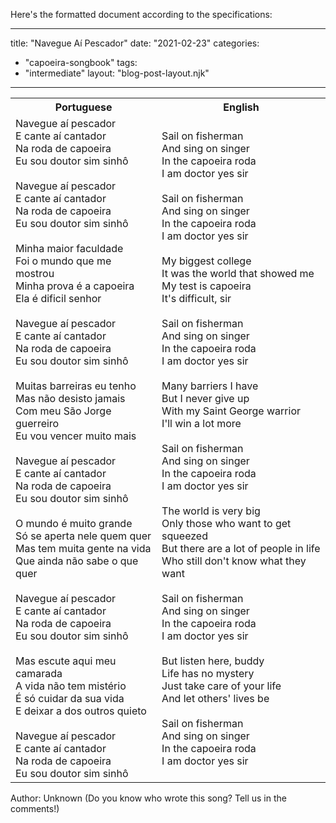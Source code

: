 Here's the formatted document according to the specifications:

---
title: "Navegue Aí Pescador"
date: "2021-02-23"
categories: 
  - "capoeira-songbook"
tags: 
  - "intermediate"
layout: "blog-post-layout.njk"
---

<table class="capoeira-table">
    <tr class="header-row">
        <th>Portuguese</th>
        <th>English</th>
    </tr>
    <tr>
        <td>Navegue aí pescador<br>
E cante aí cantador<br>
Na roda de capoeira<br>
Eu sou doutor sim sinhô<br>
<br>
Navegue aí pescador<br>
E cante aí cantador<br>
Na roda de capoeira<br>
Eu sou doutor sim sinhô<br>
<br>
Minha maior faculdade<br>
Foi o mundo que me mostrou<br>
Minha prova é a capoeira<br>
Ela é dificil senhor<br>
<br>
Navegue aí pescador<br>
E cante aí cantador<br>
Na roda de capoeira<br>
Eu sou doutor sim sinhô<br>
<br>
Muitas barreiras eu tenho<br>
Mas não desisto jamais<br>
Com meu São Jorge guerreiro<br>
Eu vou vencer muito mais<br>
<br>
Navegue aí pescador<br>
E cante aí cantador<br>
Na roda de capoeira<br>
Eu sou doutor sim sinhô<br>
<br>
O mundo é muito grande<br>
Só se aperta nele quem quer<br>
Mas tem muita gente na vida<br>
Que ainda não sabe o que quer<br>
<br>
Navegue aí pescador<br>
E cante aí cantador<br>
Na roda de capoeira<br>
Eu sou doutor sim sinhô<br>
<br>
Mas escute aqui meu camarada<br>
A vida não tem mistério<br>
É só cuidar da sua vida<br>
E deixar a dos outros quieto<br>
<br>
Navegue aí pescador<br>
E cante aí cantador<br>
Na roda de capoeira<br>
Eu sou doutor sim sinhô</td>
        <td>Sail on fisherman<br>
And sing on singer<br>
In the capoeira roda<br>
I am doctor yes sir<br>
<br>
Sail on fisherman<br>
And sing on singer<br>
In the capoeira roda<br>
I am doctor yes sir<br>
<br>
My biggest college<br>
It was the world that showed me<br>
My test is capoeira<br>
It's difficult, sir<br>
<br>
Sail on fisherman<br>
And sing on singer<br>
In the capoeira roda<br>
I am doctor yes sir<br>
<br>
Many barriers I have<br>
But I never give up<br>
With my Saint George warrior<br>
I'll win a lot more<br>
<br>
Sail on fisherman<br>
And sing on singer<br>
In the capoeira roda<br>
I am doctor yes sir<br>
<br>
The world is very big<br>
Only those who want to get squeezed<br>
But there are a lot of people in life<br>
Who still don't know what they want<br>
<br>
Sail on fisherman<br>
And sing on singer<br>
In the capoeira roda<br>
I am doctor yes sir<br>
<br>
But listen here, buddy<br>
Life has no mystery<br>
Just take care of your life<br>
And let others' lives be<br>
<br>
Sail on fisherman<br>
And sing on singer<br>
In the capoeira roda<br>
I am doctor yes sir</td>
    </tr>
</table>

<figcaption>
Author: Unknown (Do you know who wrote this song? Tell us in the comments!)
</figcaption>